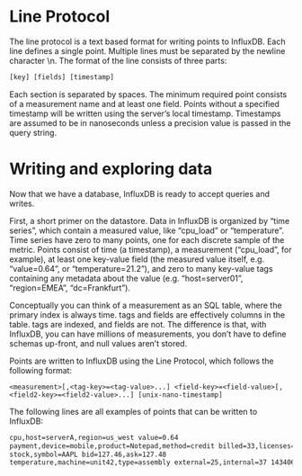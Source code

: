 # Line Protocol
The line protocol is a text based format for writing points to InfluxDB. Each line defines a single point. Multiple lines must be separated by the newline character \n. The format of the line consists of three parts:
``` javascript
[key] [fields] [timestamp]
```
Each section is separated by spaces. The minimum required point consists of a measurement name and at least one field. Points without a specified timestamp will be written using the server’s local timestamp. Timestamps are assumed to be in nanoseconds unless a precision value is passed in the query string.

# Writing and exploring data
Now that we have a database, InfluxDB is ready to accept queries and writes.

First, a short primer on the datastore. Data in InfluxDB is organized by “time series”, which contain a measured value, like “cpu_load” or “temperature”. Time series have zero to many points, one for each discrete sample of the metric. Points consist of time (a timestamp), a measurement (“cpu_load”, for example), at least one key-value field (the measured value itself, e.g. “value=0.64”, or “temperature=21.2”), and zero to many key-value tags containing any metadata about the value (e.g. “host=server01”, “region=EMEA”, “dc=Frankfurt”).

Conceptually you can think of a measurement as an SQL table, where the primary index is always time. tags and fields are effectively columns in the table. tags are indexed, and fields are not. The difference is that, with InfluxDB, you can have millions of measurements, you don’t have to define schemas up-front, and null values aren’t stored.

Points are written to InfluxDB using the Line Protocol, which follows the following format:
```
<measurement>[,<tag-key>=<tag-value>...] <field-key>=<field-value>[,<field2-key>=<field2-value>...] [unix-nano-timestamp]
```
The following lines are all examples of points that can be written to InfluxDB:
``` bash
cpu,host=serverA,region=us_west value=0.64
payment,device=mobile,product=Notepad,method=credit billed=33,licenses=3i 1434067467100293230
stock,symbol=AAPL bid=127.46,ask=127.48
temperature,machine=unit42,type=assembly external=25,internal=37 1434067467000000000
```
